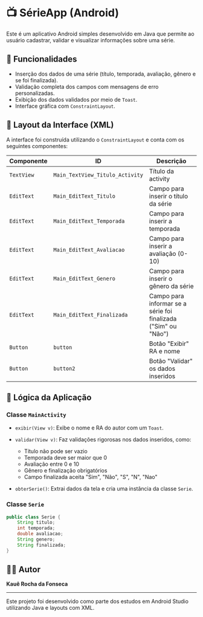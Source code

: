 # 📺 SérieApp (Android)

Este é um aplicativo Android simples desenvolvido em Java que permite ao usuário cadastrar, validar e visualizar informações sobre uma série.

## 🎯 Funcionalidades

- Inserção dos dados de uma série (título, temporada, avaliação, gênero e se foi finalizada).
- Validação completa dos campos com mensagens de erro personalizadas.
- Exibição dos dados validados por meio de `Toast`.
- Interface gráfica com `ConstraintLayout`.

## 🧩 Layout da Interface (XML)

A interface foi construída utilizando o `ConstraintLayout` e conta com os seguintes componentes:

| Componente | ID | Descrição |
|-----------|----|-----------|
| `TextView` | `Main_TextView_Titulo_Activity` | Título da activity |
| `EditText` | `Main_EditText_Titulo` | Campo para inserir o título da série |
| `EditText` | `Main_EditText_Temporada` | Campo para inserir a temporada |
| `EditText` | `Main_EditText_Avaliacao` | Campo para inserir a avaliação (0-10) |
| `EditText` | `Main_EditText_Genero` | Campo para inserir o gênero da série |
| `EditText` | `Main_EditText_Finalizada` | Campo para informar se a série foi finalizada ("Sim" ou "Não") |
| `Button` | `button` | Botão "Exibir" RA e nome |
| `Button` | `button2` | Botão "Validar" os dados inseridos |

## 📱 Lógica da Aplicação

### Classe `MainActivity`

- `exibir(View v)`: Exibe o nome e RA do autor com um `Toast`.
- `validar(View v)`: Faz validações rigorosas nos dados inseridos, como:
  - Título não pode ser vazio
  - Temporada deve ser maior que 0
  - Avaliação entre 0 e 10
  - Gênero e finalização obrigatórios
  - Campo finalizada aceita "Sim", "Não", "S", "N", "Nao"

- `obterSerie()`: Extrai dados da tela e cria uma instância da classe `Serie`.

### Classe `Serie`

```java
public class Serie {
    String titulo;
    int temporada;
    double avaliacao;
    String genero;
    String finalizada;
}
```

## 🙋‍♂️ Autor

**Kauê Rocha da Fonseca**  

---

Este projeto foi desenvolvido como parte dos estudos em Android Studio utilizando Java e layouts com XML.
